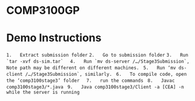# COMP3100GP
# Demo Instructions
```1.	Extract submission folder```
```2.	Go to submission folder```
```3.	Run `tar -xvf ds-sim.tar`  ```
```4.	Run `mv ds-server /…/Stage3Submission`, Note path may be different on different machines. ```
```5.	Run ‘mv ds-client /…/Stage3Submission`, similarly. ```
```6.	To compile code, open the ‘comp3100stage3’ folder  ```
```7.	run the commands ```
```8.	Javac comp3100stage3/*.java ```
```9.	Java comp3100stage3/Client -a [CEA] -n while the server is running ```
